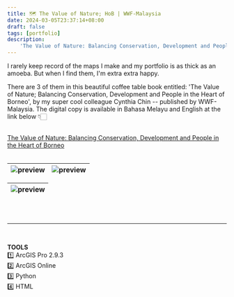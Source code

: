 ```yaml
---
title: 🗺️ The Value of Nature; HoB | WWF-Malaysia
date: 2024-03-05T23:37:14+08:00
draft: false
tags: [portfolio]
description: 
    'The Value of Nature: Balancing Conservation, Development and People in the Heart of Borneo.'
---
```

I rarely keep record of the maps I make and my portfolio is as thick as an amoeba. But when I find them, I'm extra extra happy.

There are 3 of them in this beautiful coffee table book entitled: 'The Value of Nature; Balancing Conservation, Development and People in the Heart of Borneo', by my super cool colleague Cynthia Chin -- published by WWF-Malaysia. The digital copy is available in Bahasa Melayu and English at the link below 👇🏻
\
&nbsp;

[The Value of Nature: Balancing Conservation, Development and People in the Heart of Borneo](https://www.wwf.org.my/?30005/The-Value-of-Nature-Balancing-Conservation-Development-and-People-in-the-Heart-of-Borneo)
\
&nbsp;

|![preview](/image/blog/wwfmy_valueofnature_01.jpg)|![preview](/image/blog/wwfmy_valueofnature_02.jpg)|
| :-: | :-: |

|![preview](/image/blog/wwfmy_valueofnature_03.jpg)|
| :-: |

\
&nbsp;
&nbsp;
_______________________________________________________________________________________________
&nbsp;

**TOOLS** \
1️⃣ ArcGIS Pro 2.9.3 \
2️⃣ ArcGIS Online \
3️⃣ Python \
4️⃣ HTML

&nbsp;